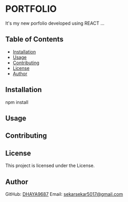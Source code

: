 
# PORTFOLIO

It's my new porfolio developed using REACT ...

## Table of Contents
- [Installation](#installation)
- [Usage](#usage)
- [Contributing](#contributing)
- [License](#license)
- [Author](#author)

## Installation
npm install 

## Usage


## Contributing


## License
This project is licensed under the  License.

## Author
GitHub: [DHAYA9687](https://github.com/DHAYA9687)
Email: [sekarsekar5017@gmail.com](mailto:sekarsekar5017@gmail.com)
